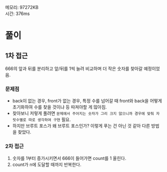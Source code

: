 메모리: 97272KB<br>
시간: 376ms


# 풀이
## 1차 접근
666의 앞과 뒤를 분리하고 앞/뒤를 1씩 늘려 비교하며 더 작은 숫자를 찾아갈 예정이었음.

### 문제점
- back이 없는 경우, front가 없는 경우, 특정 수를 넘어갈 때 front와 back을 어떻게 초기화하여 수를 찾을 것이냐 등 따져야할 게 많아짐.
- 찾아보니 저렇게 풀려면 `문제에서 주어지는 숫자가 그리 크지 않으니까 경우에 맞춰 자릿수별로 따로 생각하여 구현` 필요.
- 하지만 브루트 포스가 왜 브루트 포스인가? 이렇게 푸는 건 아닌 것 같아 다른 방법을 찾았다.

### 2차 접근
1. 숫자를 1부터 증가시키면서 666이 들어가면 count를 1 올린다.
2. count가 n에 도달할 때까지 반복한다.